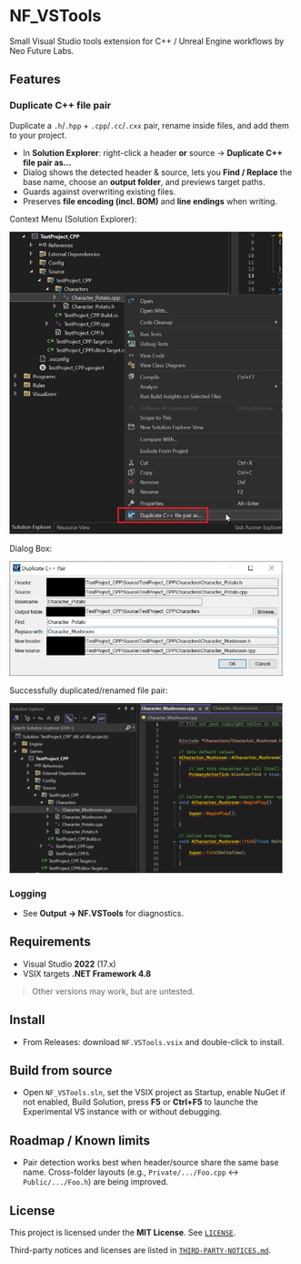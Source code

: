 # NF_VSTools

Small Visual Studio tools extension for C++ / Unreal Engine workflows by Neo Future Labs.

## Features

### Duplicate C++ file pair
Duplicate a `.h`/`.hpp` + `.cpp`/`.cc`/`.cxx` pair, rename inside files, and add them to your project.

- In **Solution Explorer**: right-click a header **or** source → **Duplicate C++ file pair as…**
- Dialog shows the detected header & source, lets you **Find / Replace** the base name, choose an **output folder**, and previews target paths.
- Guards against overwriting existing files.
- Preserves **file encoding (incl. BOM)** and **line endings** when writing.

Context Menu (Solution Explorer):
<p align="left">
  <a href="images/duplicate1.png"><img src="images/duplicate1.png" width="480" alt="Context menu"></a>
</p>

Dialog Box:
<p align="left">
  <a href="images/duplicate2.png"><img src="images/duplicate2.png" width="480" alt="Dialog Box"></a>
</p>

Successfully duplicated/renamed file pair:
<p align="left">
  <a href="images/duplicate3.png"><img src="images/duplicate3.png" width="480" alt="Result"></a>
</p>

### Logging
- See **Output → NF.VSTools** for diagnostics.

## Requirements
- Visual Studio **2022** (17.x)
- VSIX targets **.NET Framework 4.8**

> Other versions may work, but are untested.

## Install
- From Releases: download `NF.VSTools.vsix` and double-click to install.

## Build from source
- Open `NF_VSTools.sln`, set the VSIX project as Startup, enable NuGet if not enabled, Build Solution, press **F5** or **Ctrl+F5** to launche the Experimental VS instance with or without debugging.

## Roadmap / Known limits
- Pair detection works best when header/source share the same base name. Cross-folder layouts (e.g., `Private/.../Foo.cpp` ↔ `Public/.../Foo.h`) are being improved.

## License
This project is licensed under the **MIT License**. See [`LICENSE`](./LICENSE).

Third-party notices and licenses are listed in [`THIRD-PARTY-NOTICES.md`](./THIRD-PARTY-NOTICES.md).
